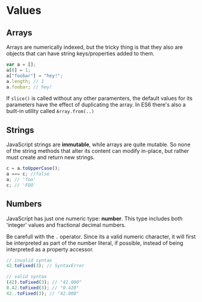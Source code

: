 # Values

## Arrays

Arrays are numerically indexed, but the tricky thing is that they also are objects that can have string keys/properties added to them.

```js
var a = [];
a[0] = 1;
a["foobar"] = "hey!";
a.length; // 1
a.foobar; // hey!
```

If `slice()` is called without any other paramenters, the default values for its parameters have the effect of duplicating the array.
In ES6 there's also a built-in utility called `Array.from(..)`

## Strings

JavaScript strings are **immutable**, while arrays are quite mutable.
So none of the string methods that alter its content can modify in-place, but rather must create and return new strings.

```js
c = a.toUpperCase();
a === c; //false
a; // 'foo'
c; // 'FOO'
```

## Numbers

JavaScript has just one numeric type: **number**. This type includes both 'integer' values and fractional decimal numbers.

Be carefull with the `.` operator. Since its a valid numeric character, it will first be interpreted as part of the number literal, if possible, instead of being interpreted as a property accessor.

```js
// invalid syntax
42.toFixed(3); // SyntaxError

// valid syntax
(42).toFixed(3); // "42.000"
0.42.toFixed(3); // "0.420"
42..toFixed(3); // "42.000"
```
